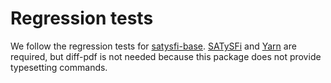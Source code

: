 # Regression tests #

We follow the regression tests for
[satysfi-base](https://github.com/nyuichi/satysfi-base/tree/master/__test__). [SATySFi](https://github.com/gfngfn/SATySFi)
and [Yarn](https://yarnpkg.com/lang/en/docs/install) are required, but
diff-pdf is not needed because this package does not provide
typesetting commands.
